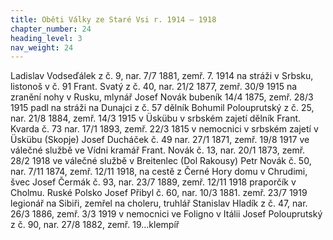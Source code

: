 ```yaml
---
title: Oběti Války ze Staré Vsi r. 1914 – 1918
chapter_number: 24
heading_level: 3
nav_weight: 24
---
```




Ladislav Vodseďálek z č. 9, nar. 7/7 1881, zemř. 7. 1914 na stráži v Srbsku, listonoš v č. 91
Frant. Svatý z č. 40, nar. 21/2 1877, zemř. 30/9 1915 na zranění nohy v Rusku, mlynář
Josef Novák bubeník 14/4 1875, zemř. 28/3 1915 padl na stráži na Dunajci z č. 57 dělník
Bohumil Polouprutský z č. 25, nar. 21/8 1884, zemř. 14/3 1915 v Üskübu v srbském zajetí dělník
Frant. Kvarda č. 73 nar. 17/1 1893, zemř. 22/3 1815 v nemocnici v srbském zajetí v Üskübu (Skopje)
Josef Ducháček č. 49 nar. 27/1 1871, zemř. 19/8 1917 ve válečné službě ve Vídni kramář
Frant. Novák č. 13, nar. 20/1 1873, zemř. 28/2 1918 ve válečné službě v Breitenlec (Dol Rakousy)
Petr Novák č. 50, nar. 7/11 1874, zemř. 12/11 1918, na cestě z Černé Hory domu v Chrudimi, švec
Josef Čermák č. 93, nar. 23/7 1889, zemř. 12/11 1918 praporčík v Cholmu. Ruské Polsko
Josef Přibyl č. 60, nar. 10/3 1881. zemř. 23/7 1919 legionář na Sibiři, zemřel na choleru, truhlář
Stanislav Hladík z č. 47, nar. 26/3 1886, zemř. 3/3 1919 v nemocnici ve Foligno v Itálii
Josef Polouprutský z č. 90, nar. 27/8 1882, zemř. 19…klempíř
